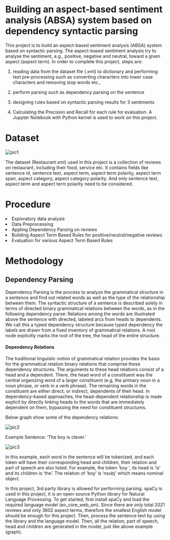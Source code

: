 # Building an aspect-based sentiment analysis (ABSA) system based on dependency syntactic parsing

This project is to build an aspect-based sentiment analysis (ABSA) system based on syntactic parsing. The aspect-based sentiment analysis try to analyse the sentiment, e.g., positive, negative and neutral, toward a given aspect (aspect term). In order to complete this project, steps are: 

1) reading data from the dataset file (.xml) to dictionary and performing text pre-processing such as converting characters into lower case characters and removing stop words etc., 

2) perform parsing such as dependency parsing on the sentence 

3) designing rules based on syntactic parsing results for 3 sentiments 

4) Calculating the Precision and Recall for each rule for evaluation. A Jupyter Notebook with Python kernel is used to work on this project.

# Dataset

![pic1](https://user-images.githubusercontent.com/57484350/177001793-9afc1898-74b3-472f-95f1-65afca256d5d.jpg)

The dataset (Restaurant.xml) used in this project is a collection of reviews on restaurant, including their food, service etc. It contains fields like sentence id, sentence text, aspect term, aspect term polarity, aspect term span, aspect category, aspect category polarity. And only sentence text, aspect term and aspect term polarity need to be considered.


# Procedure
<li> Exploratory data analysis
<li> Data Preprocessing
<li> Appling Dependency Parsing on reviews
<li> Building Aspect Term Based Rules for positive/neutral/negative reviews
<li> Evaluation for various Aspect Term Based Rules

# Methodology

## Dependency Parsing

Dependency Parsing is the process to analyze the grammatical structure in a sentence and find out related words as well as the type of the relationship between them. The syntactic structure of a sentence is described solely in terms of directed binary grammatical relations between the words, as in the following dependency parse: Relations among the words are illustrated above the sentence with directed, labeled arcs from heads to dependents. We call this a typed dependency structure because typed dependency the labels are drawn from a fixed inventory of grammatical relations. A root node explicitly marks the root of the tree, the head of the entire structure.

#### Dependency Relations

The traditional linguistic notion of grammatical relation provides the basis for the grammatical relation binary relations that comprise these dependency structures. The arguments to these head relations consist of a head and a dependent. There, the head word of a constituent was the central organizing word of a larger constituent (e.g, the primary noun in a noun phrase, or verb in a verb phrase). The remaining words in the constituent are either direct, or indirect, dependents of their head. In dependency-based approaches, the head-dependent relationship is made explicit by directly linking heads to the words that are immediately dependent on them, bypassing the need for constituent structures.
  
Below graph show some of the dependency relations:

![pic2](https://user-images.githubusercontent.com/57484350/177001857-5ef2d171-5d81-4757-8f13-0dd900ea67e4.JPG)
  
Example Sentence: ‘The boy is clever.’
  
![pic3](https://user-images.githubusercontent.com/57484350/177001878-0ab81ae9-07ac-4aff-a740-6fb28a063fda.JPG)

In this example, each word in the sentence will be tokenized, and each token will have their corresponding head and children, their relation and part of speech are also listed. For example, the token ‘boy ‘, its head is ‘is’ and its children is ‘the’. The relation of ‘boy’ is ‘nsubj’ which means nominal object.
  
In this project, 3rd party library is allowed for performing parsing. spaCy is used in this project, it is an open-source Python library for Natural Language Processing. To get started, first install spaCy and load the required language model (en_core_web_sm). Since there are only total 2021 reviews and only 3602 aspect terms, therefore the smallest English model should be enough for this project. Then, process the sentence text by using the library and the language model. Then, all the relation, part of speech, head and children are generated in the model, just like above example (graph).
  
